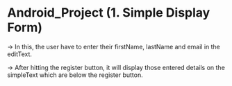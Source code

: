 ﻿# Android_Project (1. Simple Display Form)
 -> In this, the user have to enter their firstName, lastName and email in the editText.  
 
 -> After hitting the register button, it will display those entered details on the simpleText which are below the register button.
